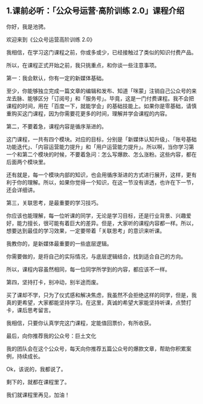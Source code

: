 ## 1.课前必听：「公众号运营·高阶训练 2.0」课程介绍
你好，我是池骋。


欢迎来到《公众号运营高阶训练 2.0》


我相信，在学习这门课程之前，你或多或少，已经接触过了类似的知识付费产品。


所以，在课程正式开始之前，我只挑重点，和你谈一些注意事项。


第一：我会默认，你有一定的新媒体基础。


至少，你能够独立完成一篇文章的编辑和发布、知道「咪蒙」注销自己公众号的来龙去脉、能够区分「订阅号」和「服务号」。毕竟，这是一门付费课程。我不会把课程的时间，用在「百度一下，就能学会」的基础技能上。如果你是零基础，请慎重购买这门课程，因为你需要花更多的时间，理解并学会课程的内容。


第二，不要着急，课程内容是循序渐进的。


这门课程，一共有四个模块。对应的目标，分别是「新媒体认知升级」、「账号基础功能迭代」、「内容运营能力提升」和「用户运营能力提升」。所以啊，当你学习第一个和第二个模块的时候，不要着急问：怎么写爆款、怎么涨粉。这些内容，都在后面两个模块里。


还有就是，每一个模块内部的知识，也会用循序渐进的方式进行展开，这样，更有利于你的理解。所以，如果你觉得一个知识，在这一节没有讲透，也许在下一节，还会详细讲。


第三，关联思考，是最重要的学习技巧。


你应该也能理解，每一位听课的同学，无论是学习目标，还是行业背景、兴趣爱好，能力擅长，很可能有着巨大的差异。但是，大家听的课程内容都一样。所以，想要达到最佳的学习效果，一定要带着「关联思考」的意识来听课。


我教你的，是新媒体最重要的一些底层逻辑。


你需要做的，是将自己的实际情况，与底层逻辑结合，找到适合自己的方向。


所以，课程内容虽然相同，每一位同学所学到的内容，都应该不一样。


第四，坚持打卡，别冲动，别半途而废。


买了课却不学，只为了仪式感和解决焦虑，我虽然不会拒绝这样的同学，但是，我真的更希望，大家都能坚持学习。在这里，真诚的希望大家能坚持听课，点赞打卡，课后思考留言。


我相信，只要你认真学完这门课程，定能值回票价，有所收获。


最后，向你推荐我的公众号：巨土文化


我的团队会在这个公众号，每天向你推荐五篇公众号的爆款文章，帮助你积累案例，持续成长。


Ok，该说的，我都说了。


剩下的，就都在课程里了。


我们就课程里再见，加油！

